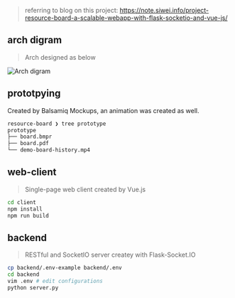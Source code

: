 > referring to blog on this project: <https://note.siwei.info/project-resource-board-a-scalable-webapp-with-flask-socketio-and-vue-js/>



## arch digram

> Arch designed as below

![Arch digram](https://note.siwei.info/project-resource-board-a-scalable-webapp-with-flask-socketio-and-vue-js/arch_diagram_0.png)



## prototpying

Created by Balsamiq Mockups, an animation was created as well.

```bash
resource-board ❯ tree prototype
prototype
├── board.bmpr
├── board.pdf
└── demo-board-history.mp4
```



## web-client

> Single-page web client created by Vue.js

```bash
cd client
npm install
npm run build
```



## backend

> RESTful and SocketIO server createy with Flask-Socket.IO

```bash
cp backend/.env-example backend/.env
cd backend
vim .env # edit configurations
python server.py
```

